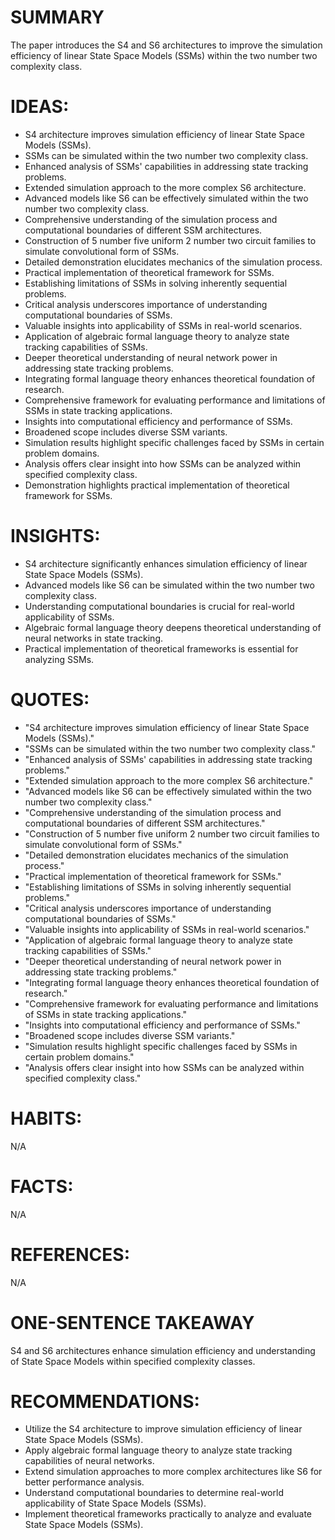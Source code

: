 # SUMMARY
The paper introduces the S4 and S6 architectures to improve the simulation efficiency of linear State Space Models (SSMs) within the two number two complexity class.

# IDEAS:
- S4 architecture improves simulation efficiency of linear State Space Models (SSMs).
- SSMs can be simulated within the two number two complexity class.
- Enhanced analysis of SSMs' capabilities in addressing state tracking problems.
- Extended simulation approach to the more complex S6 architecture.
- Advanced models like S6 can be effectively simulated within the two number two complexity class.
- Comprehensive understanding of the simulation process and computational boundaries of different SSM architectures.
- Construction of 5 number five uniform 2 number two circuit families to simulate convolutional form of SSMs.
- Detailed demonstration elucidates mechanics of the simulation process.
- Practical implementation of theoretical framework for SSMs.
- Establishing limitations of SSMs in solving inherently sequential problems.
- Critical analysis underscores importance of understanding computational boundaries of SSMs.
- Valuable insights into applicability of SSMs in real-world scenarios.
- Application of algebraic formal language theory to analyze state tracking capabilities of SSMs.
- Deeper theoretical understanding of neural network power in addressing state tracking problems.
- Integrating formal language theory enhances theoretical foundation of research.
- Comprehensive framework for evaluating performance and limitations of SSMs in state tracking applications.
- Insights into computational efficiency and performance of SSMs.
- Broadened scope includes diverse SSM variants.
- Simulation results highlight specific challenges faced by SSMs in certain problem domains.
- Analysis offers clear insight into how SSMs can be analyzed within specified complexity class.
- Demonstration highlights practical implementation of theoretical framework for SSMs.

# INSIGHTS:
- S4 architecture significantly enhances simulation efficiency of linear State Space Models (SSMs).
- Advanced models like S6 can be simulated within the two number two complexity class.
- Understanding computational boundaries is crucial for real-world applicability of SSMs.
- Algebraic formal language theory deepens theoretical understanding of neural networks in state tracking.
- Practical implementation of theoretical frameworks is essential for analyzing SSMs.

# QUOTES:
- "S4 architecture improves simulation efficiency of linear State Space Models (SSMs)."
- "SSMs can be simulated within the two number two complexity class."
- "Enhanced analysis of SSMs' capabilities in addressing state tracking problems."
- "Extended simulation approach to the more complex S6 architecture."
- "Advanced models like S6 can be effectively simulated within the two number two complexity class."
- "Comprehensive understanding of the simulation process and computational boundaries of different SSM architectures."
- "Construction of 5 number five uniform 2 number two circuit families to simulate convolutional form of SSMs."
- "Detailed demonstration elucidates mechanics of the simulation process."
- "Practical implementation of theoretical framework for SSMs."
- "Establishing limitations of SSMs in solving inherently sequential problems."
- "Critical analysis underscores importance of understanding computational boundaries of SSMs."
- "Valuable insights into applicability of SSMs in real-world scenarios."
- "Application of algebraic formal language theory to analyze state tracking capabilities of SSMs."
- "Deeper theoretical understanding of neural network power in addressing state tracking problems."
- "Integrating formal language theory enhances theoretical foundation of research."
- "Comprehensive framework for evaluating performance and limitations of SSMs in state tracking applications."
- "Insights into computational efficiency and performance of SSMs."
- "Broadened scope includes diverse SSM variants."
- "Simulation results highlight specific challenges faced by SSMs in certain problem domains."
- "Analysis offers clear insight into how SSMs can be analyzed within specified complexity class."

# HABITS:
N/A

# FACTS:
N/A

# REFERENCES:
N/A

# ONE-SENTENCE TAKEAWAY
S4 and S6 architectures enhance simulation efficiency and understanding of State Space Models within specified complexity classes.

# RECOMMENDATIONS:
- Utilize the S4 architecture to improve simulation efficiency of linear State Space Models (SSMs).
- Apply algebraic formal language theory to analyze state tracking capabilities of neural networks.
- Extend simulation approaches to more complex architectures like S6 for better performance analysis.
- Understand computational boundaries to determine real-world applicability of State Space Models (SSMs).
- Implement theoretical frameworks practically to analyze and evaluate State Space Models (SSMs).